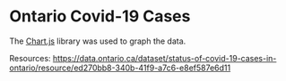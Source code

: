 # Ontario Covid-19 Cases

The [Chart.js](https://www.chartjs.org/docs/latest/) library was used to graph the data. 

Resources:
https://data.ontario.ca/dataset/status-of-covid-19-cases-in-ontario/resource/ed270bb8-340b-41f9-a7c6-e8ef587e6d11
